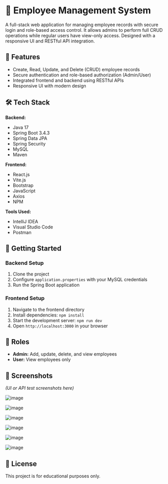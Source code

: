 # 💼 Employee Management System

A full-stack web application for managing employee records with secure login and role-based access control. 
It allows admins to perform full CRUD operations while regular users have view-only access. Designed with a responsive UI and RESTful API integration.

## 🔧 Features

- Create, Read, Update, and Delete (CRUD) employee records
- Secure authentication and role-based authorization (Admin/User)
- Integrated frontend and backend using RESTful APIs
- Responsive UI with modern design

## 🛠️ Tech Stack

**Backend:**
- Java 17
- Spring Boot 3.4.3
- Spring Data JPA
- Spring Security
- MySQL
- Maven

**Frontend:**
- React.js
- Vite.js
- Bootstrap
- JavaScript
- Axios
- NPM

**Tools Used:**
- IntelliJ IDEA
- Visual Studio Code
- Postman

## 🚀 Getting Started

### Backend Setup

1. Clone the project
2. Configure `application.properties` with your MySQL credentials
3. Run the Spring Boot application

### Frontend Setup

1. Navigate to the frontend directory
2. Install dependencies: `npm install`
3. Start the development server: `npm run dev`
4. Open `http://localhost:3000` in your browser

## 👥 Roles

- **Admin:** Add, update, delete, and view employees
- **User:** View employees only

## 📸 Screenshots
*(UI or API test screenshots here)*

![image](https://github.com/user-attachments/assets/4ff3da07-57a3-4583-8510-bffc29d44f89)

![image](https://github.com/user-attachments/assets/d91a2f91-0041-4946-b8e3-ee68d5c5ef66)

![image](https://github.com/user-attachments/assets/4f1ee8d2-2f9c-41a7-8443-d83dcbd845ce)

![image](https://github.com/user-attachments/assets/c8b813c7-86a2-4811-8d03-7927fcdfbe28)

![image](https://github.com/user-attachments/assets/fe5f29cd-3dcc-43c3-a2c7-486357ecc9c6)

![image](https://github.com/user-attachments/assets/11f9cb1f-b566-47e0-aeeb-3b80ceb2f09b)

## 📄 License

This project is for educational purposes only.
